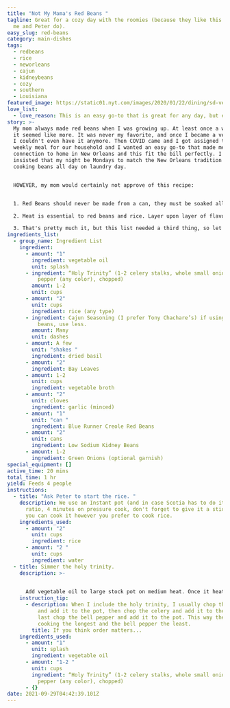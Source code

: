 ```yaml
---
title: "Not My Mama's Red Beans "
tagline: Great for a cozy day with the roomies (because they like this more than
  me and Peter do).
easy_slug: red-beans
category: main-dishes
tags:
  - redbeans
  - rice
  - neworleans
  - cajun
  - kidneybeans
  - cozy
  - southern
  - Louisiana
featured_image: https://static01.nyt.com/images/2020/01/22/dining/sd-vegan-red-beans-and-rice/sd-vegan-red-beans-and-rice-articleLarge.jpg
love_list:
  - love_reason: This is an easy go-to that is great for any day, but especially Monday.
story: >-
  My mom always made red beans when I was growing up. At least once a week, but
  it seemed like more. It was never my favorite, and once I became a vegetarian
  I couldn't even have it anymore. Then COVID came and I got assigned to make a
  weekly meal for our household and I wanted an easy go-to that made me feel a
  connection to home in New Orleans and this fit the bill perfectly. I even
  insisted that my night be Mondays to match the New Orleans tradition of slow
  cooking beans all day on laundry day. 


  HOWEVER, my mom would certainly not approve of this recipe:


  1. Red Beans should never be made from a can, they must be soaked all night long, then simmered in a slow cooker all day.

  2. Meat is essential to red beans and rice. Layer upon layer of flavor means that multiple types of meat are key.

  3. That's pretty much it, but this list needed a third thing, so let's say she wouldn't ever use any color pepper but green and I frequently do!
ingredients_list:
  - group_name: Ingredient List
    ingredient:
      - amount: "1"
        ingredient: vegetable oil
        unit: splash
      - ingredient: “Holy Trinity” (1-2 celery stalks, whole small onion, whole bell
          pepper (any color), chopped)
        amount: 1-2
        unit: cups
      - amount: "2"
        unit: cups
        ingredient: rice (any type)
      - ingredient: Cajun Seasoning (I prefer Tony Chachare’s) if using full sodium
          beans, use less.
        amount: Many
        unit: dashes
      - amount: A few
        unit: "shakes "
        ingredient: dried basil
      - amount: "2"
        ingredient: Bay Leaves
      - amount: 1-2
        unit: cups
        ingredient: vegetable broth
      - amount: "2"
        unit: cloves
        ingredient: garlic (minced)
      - amount: "1"
        unit: "can "
        ingredient: Blue Runner Creole Red Beans
      - amount: "2"
        unit: cans
        ingredient: Low Sodium Kidney Beans
      - amount: 1-2
        ingredient: Green Onions (optional garnish)
special_equipment: []
active_time: 20 mins
total_time: 1 hr
yield: Feeds 4 people
instructions:
  - title: "Ask Peter to start the rice. "
    description: We use an Instant pot (and in case Scotia has to do it, it's a 1:1
      ratio, 4 minutes on pressure cook, don't forget to give it a stir!), but
      you can cook it however you prefer to cook rice.
    ingredients_used:
      - amount: "2"
        unit: cups
        ingredient: rice
      - amount: "2 "
        unit: cups
        ingredient: water
  - title: Simmer the holy trinity.
    description: >-
      

      Add vegetable oil to large stock pot on medium heat. Once it heats up a bit, add the Holy Trinity (see tip). Then add garlic and other spices. Turn the heat down to medium low, and let simmer for 5-20 minutes (until slightly browned and everyone who enters the room says ‘that smells delicious’).
    instruction_tip:
      - description: When I include the holy trinity, I usually chop the onion first,
          and add it to the pot, then chop the celery and add it to the pot, and
          last chop the bell pepper and add it to the pot. This way the onion is
          cooking the longest and the bell pepper the least.
        title: If you think order matters...
    ingredients_used:
      - amount: "1"
        unit: splash
        ingredient: vegetable oil
      - amount: "1-2 "
        unit: cups
        ingredient: “Holy Trinity” (1-2 celery stalks, whole small onion, whole bell
          pepper (any color), chopped)
      - {}
date: 2021-09-29T04:42:39.101Z
---
```

